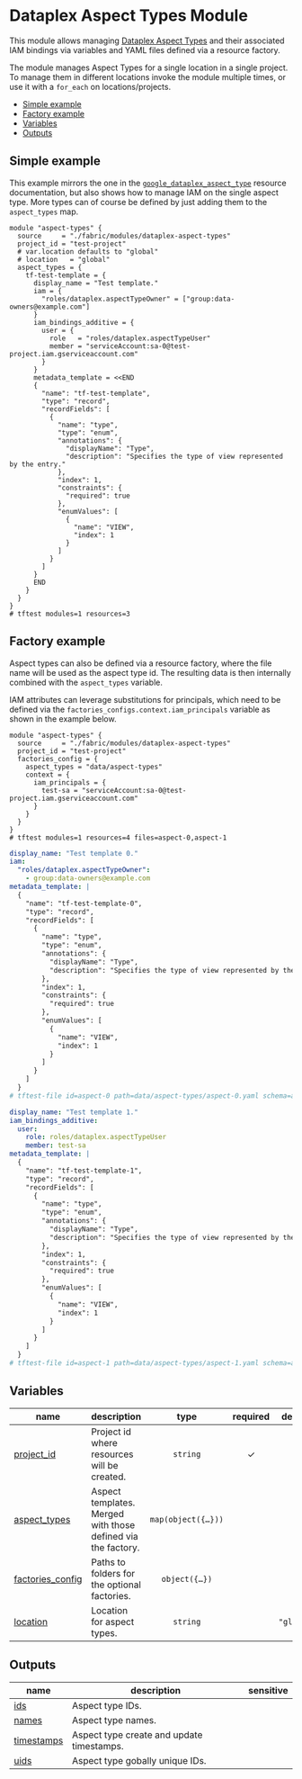 # Dataplex Aspect Types Module

This module allows managing [Dataplex Aspect Types](https://cloud.google.com/dataplex/docs/enrich-entries-metadata) and their associated IAM bindings via variables and YAML files defined via a resource factory.

The module manages Aspect Types for a single location in a single project. To manage them in different locations invoke the module multiple times, or use it with a `for_each` on locations/projects.

<!-- BEGIN TOC -->
- [Simple example](#simple-example)
- [Factory example](#factory-example)
- [Variables](#variables)
- [Outputs](#outputs)
<!-- END TOC -->

## Simple example

This example mirrors the one in the [`google_dataplex_aspect_type`](https://registry.terraform.io/providers/hashicorp/google/latest/docs/resources/dataplex_aspect_type) resource documentation, but also shows how to manage IAM on the single aspect type. More types can of course be defined by just adding them to the `aspect_types` map.

```hcl
module "aspect-types" {
  source     = "./fabric/modules/dataplex-aspect-types"
  project_id = "test-project"
  # var.location defaults to "global"
  # location   = "global"
  aspect_types = {
    tf-test-template = {
      display_name = "Test template."
      iam = {
        "roles/dataplex.aspectTypeOwner" = ["group:data-owners@example.com"]
      }
      iam_bindings_additive = {
        user = {
          role   = "roles/dataplex.aspectTypeUser"
          member = "serviceAccount:sa-0@test-project.iam.gserviceaccount.com"
        }
      }
      metadata_template = <<END
      {
        "name": "tf-test-template",
        "type": "record",
        "recordFields": [
          {
            "name": "type",
            "type": "enum",
            "annotations": {
              "displayName": "Type",
              "description": "Specifies the type of view represented by the entry."
            },
            "index": 1,
            "constraints": {
              "required": true
            },
            "enumValues": [
              {
                "name": "VIEW",
                "index": 1
              }
            ]
          }
        ]
      }
      END
    }
  }
}
# tftest modules=1 resources=3
```

## Factory example

Aspect types can also be defined via a resource factory, where the file name will be used as the aspect type id. The resulting data is then internally combined with the `aspect_types` variable.

IAM attributes can leverage substitutions for principals, which need to be defined via the `factories_configs.context.iam_principals` variable as shown in the example below.

```hcl
module "aspect-types" {
  source     = "./fabric/modules/dataplex-aspect-types"
  project_id = "test-project"
  factories_config = {
    aspect_types = "data/aspect-types"
    context = {
      iam_principals = {
        test-sa = "serviceAccount:sa-0@test-project.iam.gserviceaccount.com"
      }
    }
  }
}
# tftest modules=1 resources=4 files=aspect-0,aspect-1
```

```yaml
display_name: "Test template 0."
iam:
  "roles/dataplex.aspectTypeOwner":
    - group:data-owners@example.com
metadata_template: |
  {
    "name": "tf-test-template-0",
    "type": "record",
    "recordFields": [
      {
        "name": "type",
        "type": "enum",
        "annotations": {
          "displayName": "Type",
          "description": "Specifies the type of view represented by the entry."
        },
        "index": 1,
        "constraints": {
          "required": true
        },
        "enumValues": [
          {
            "name": "VIEW",
            "index": 1
          }
        ]
      }
    ]
  }
# tftest-file id=aspect-0 path=data/aspect-types/aspect-0.yaml schema=aspect-type.schema.json
```

```yaml
display_name: "Test template 1."
iam_bindings_additive:
  user:
    role: roles/dataplex.aspectTypeUser
    member: test-sa
metadata_template: |
  {
    "name": "tf-test-template-1",
    "type": "record",
    "recordFields": [
      {
        "name": "type",
        "type": "enum",
        "annotations": {
          "displayName": "Type",
          "description": "Specifies the type of view represented by the entry."
        },
        "index": 1,
        "constraints": {
          "required": true
        },
        "enumValues": [
          {
            "name": "VIEW",
            "index": 1
          }
        ]
      }
    ]
  }
# tftest-file id=aspect-1 path=data/aspect-types/aspect-1.yaml schema=aspect-type.schema.json
```
<!-- BEGIN TFDOC -->
## Variables

| name | description | type | required | default |
|---|---|:---:|:---:|:---:|
| [project_id](variables.tf#L67) | Project id where resources will be created. | <code>string</code> | ✓ |  |
| [aspect_types](variables.tf#L17) | Aspect templates. Merged with those defined via the factory. | <code title="map&#40;object&#40;&#123;&#10;  description       &#61; optional&#40;string&#41;&#10;  display_name      &#61; optional&#40;string&#41;&#10;  labels            &#61; optional&#40;map&#40;string&#41;, &#123;&#125;&#41;&#10;  metadata_template &#61; optional&#40;string&#41;&#10;  iam               &#61; optional&#40;map&#40;list&#40;string&#41;&#41;, &#123;&#125;&#41;&#10;  iam_bindings &#61; optional&#40;map&#40;object&#40;&#123;&#10;    members &#61; list&#40;string&#41;&#10;    role    &#61; string&#10;    condition &#61; optional&#40;object&#40;&#123;&#10;      expression  &#61; string&#10;      title       &#61; string&#10;      description &#61; optional&#40;string&#41;&#10;    &#125;&#41;&#41;&#10;  &#125;&#41;&#41;, &#123;&#125;&#41;&#10;  iam_bindings_additive &#61; optional&#40;map&#40;object&#40;&#123;&#10;    member &#61; string&#10;    role   &#61; string&#10;    condition &#61; optional&#40;object&#40;&#123;&#10;      expression  &#61; string&#10;      title       &#61; string&#10;      description &#61; optional&#40;string&#41;&#10;    &#125;&#41;&#41;&#10;  &#125;&#41;&#41;, &#123;&#125;&#41;&#10;&#125;&#41;&#41;">map&#40;object&#40;&#123;&#8230;&#125;&#41;&#41;</code> |  | <code>&#123;&#125;</code> |
| [factories_config](variables.tf#L48) | Paths to folders for the optional factories. | <code title="object&#40;&#123;&#10;  aspect_types &#61; optional&#40;string&#41;&#10;  context &#61; optional&#40;object&#40;&#123;&#10;    iam_principals &#61; optional&#40;map&#40;string&#41;, &#123;&#125;&#41;&#10;  &#125;&#41;, &#123;&#125;&#41;&#10;&#125;&#41;">object&#40;&#123;&#8230;&#125;&#41;</code> |  | <code>&#123;&#125;</code> |
| [location](variables.tf#L60) | Location for aspect types. | <code>string</code> |  | <code>&#34;global&#34;</code> |

## Outputs

| name | description | sensitive |
|---|---|:---:|
| [ids](outputs.tf#L17) | Aspect type IDs. |  |
| [names](outputs.tf#L29) | Aspect type names. |  |
| [timestamps](outputs.tf#L41) | Aspect type create and update timestamps. |  |
| [uids](outputs.tf#L56) | Aspect type gobally unique IDs. |  |
<!-- END TFDOC -->
